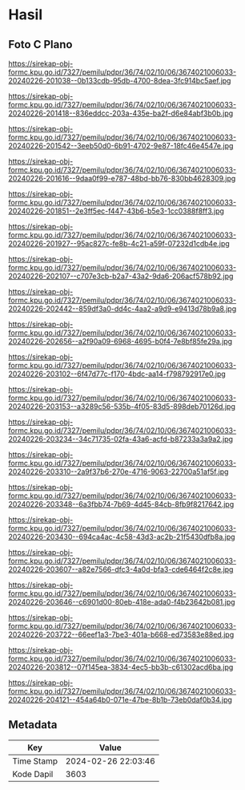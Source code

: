 # Hasil

## Foto C Plano

https://sirekap-obj-formc.kpu.go.id/7327/pemilu/pdpr/36/74/02/10/06/3674021006033-20240226-201038--0b133cdb-95db-4700-8dea-3fc914bc5aef.jpg

https://sirekap-obj-formc.kpu.go.id/7327/pemilu/pdpr/36/74/02/10/06/3674021006033-20240226-201418--836eddcc-203a-435e-ba2f-d6e84abf3b0b.jpg

https://sirekap-obj-formc.kpu.go.id/7327/pemilu/pdpr/36/74/02/10/06/3674021006033-20240226-201542--3eeb50d0-6b91-4702-9e87-18fc46e4547e.jpg

https://sirekap-obj-formc.kpu.go.id/7327/pemilu/pdpr/36/74/02/10/06/3674021006033-20240226-201616--9daa0f99-e787-48bd-bb76-830bb4628309.jpg

https://sirekap-obj-formc.kpu.go.id/7327/pemilu/pdpr/36/74/02/10/06/3674021006033-20240226-201851--2e3ff5ec-f447-43b6-b5e3-1cc0388f8ff3.jpg

https://sirekap-obj-formc.kpu.go.id/7327/pemilu/pdpr/36/74/02/10/06/3674021006033-20240226-201927--95ac827c-fe8b-4c21-a59f-07232d1cdb4e.jpg

https://sirekap-obj-formc.kpu.go.id/7327/pemilu/pdpr/36/74/02/10/06/3674021006033-20240226-202107--c707e3cb-b2a7-43a2-9da6-206acf578b92.jpg

https://sirekap-obj-formc.kpu.go.id/7327/pemilu/pdpr/36/74/02/10/06/3674021006033-20240226-202442--859df3a0-dd4c-4aa2-a9d9-e9413d78b9a8.jpg

https://sirekap-obj-formc.kpu.go.id/7327/pemilu/pdpr/36/74/02/10/06/3674021006033-20240226-202656--a2f90a09-6968-4695-b0f4-7e8bf85fe29a.jpg

https://sirekap-obj-formc.kpu.go.id/7327/pemilu/pdpr/36/74/02/10/06/3674021006033-20240226-203102--6f47d77c-f170-4bdc-aa14-f798792917e0.jpg

https://sirekap-obj-formc.kpu.go.id/7327/pemilu/pdpr/36/74/02/10/06/3674021006033-20240226-203153--a3289c56-535b-4f05-83d5-898deb70126d.jpg

https://sirekap-obj-formc.kpu.go.id/7327/pemilu/pdpr/36/74/02/10/06/3674021006033-20240226-203234--34c71735-02fa-43a6-acfd-b87233a3a9a2.jpg

https://sirekap-obj-formc.kpu.go.id/7327/pemilu/pdpr/36/74/02/10/06/3674021006033-20240226-203310--2a9f37b6-270e-4716-9063-22700a51af5f.jpg

https://sirekap-obj-formc.kpu.go.id/7327/pemilu/pdpr/36/74/02/10/06/3674021006033-20240226-203348--6a3fbb74-7b69-4d45-84cb-8fb9f8217642.jpg

https://sirekap-obj-formc.kpu.go.id/7327/pemilu/pdpr/36/74/02/10/06/3674021006033-20240226-203430--694ca4ac-4c58-43d3-ac2b-21f5430dfb8a.jpg

https://sirekap-obj-formc.kpu.go.id/7327/pemilu/pdpr/36/74/02/10/06/3674021006033-20240226-203607--a82e7566-dfc3-4a0d-bfa3-cde6464f2c8e.jpg

https://sirekap-obj-formc.kpu.go.id/7327/pemilu/pdpr/36/74/02/10/06/3674021006033-20240226-203646--c6901d00-80eb-418e-ada0-f4b23642b081.jpg

https://sirekap-obj-formc.kpu.go.id/7327/pemilu/pdpr/36/74/02/10/06/3674021006033-20240226-203722--66eef1a3-7be3-401a-b668-ed73583e88ed.jpg

https://sirekap-obj-formc.kpu.go.id/7327/pemilu/pdpr/36/74/02/10/06/3674021006033-20240226-203812--07f145ea-3834-4ec5-bb3b-c61302acd6ba.jpg

https://sirekap-obj-formc.kpu.go.id/7327/pemilu/pdpr/36/74/02/10/06/3674021006033-20240226-204121--454a64b0-071e-47be-8b1b-73eb0daf0b34.jpg


## Metadata

| Key        | Value               |
| ---------- | ------------------- |
| Time Stamp | 2024-02-26 22:03:46 |
| Kode Dapil | 3603                |




